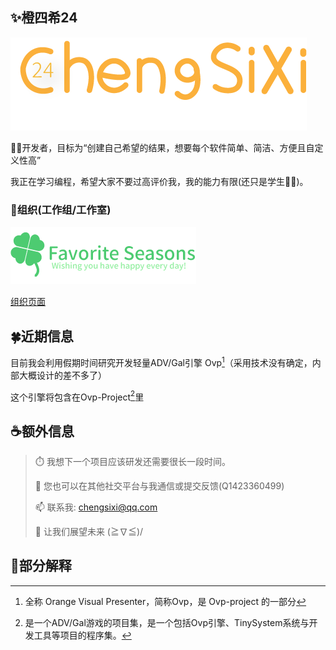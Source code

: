 ## ✨橙四希24
![LOGO](./ChengSiXi.png)

👨‍💻开发者，目标为“创建自己希望的结果，想要每个软件简单、简洁、方便且自定义性高”

我正在学习编程，希望大家不要过高评价我，我的能力有限(还只是学生👨‍🎓)。

### 💼组织(工作组/工作室)

![组织LOGO](./FavoriteSeasons.png)

[组织页面](https://github.com/FavoriteSeasons)

## 🍀近期信息

目前我会利用假期时间研究开发轻量ADV/Gal引擎 Ovp[^Ovp]（采用技术没有确定，内部大概设计的差不多了）

这个引擎将包含在Ovp-Project[^Ovp-Project]里
 
## ☕额外信息

> ⏱️ 我想下一个项目应该研发还需要很长一段时间。
>
> 💬 您也可以在其他社交平台与我通信或提交反馈(Q1423360499)
>
> 📫 联系我: chengsixi@qq.com
>
>🌈 让我们展望未来  (≧∇≦)/

## 📕部分解释

[^Ovp]: 全称 Orange Visual Presenter，简称Ovp，是 Ovp-project 的一部分
[^Ovp-Project]: 是一个ADV/Gal游戏的项目集，是一个包括Ovp引擎、TinySystem系统与开发工具等项目的程序集。
